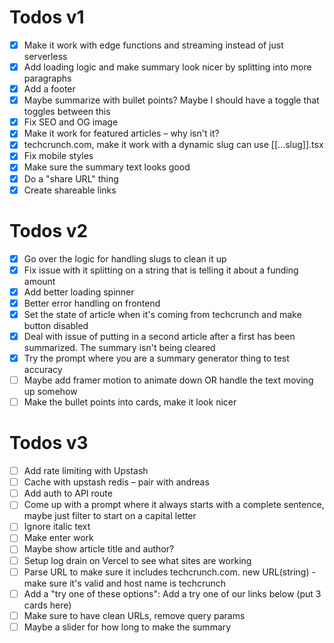 # Todos v1

- [x] Make it work with edge functions and streaming instead of just serverless
- [x] Add loading logic and make summary look nicer by splitting into more paragraphs
- [x] Add a footer
- [x] Maybe summarize with bullet points? Maybe I should have a toggle that toggles between this
- [x] Fix SEO and OG image
- [x] Make it work for featured articles – why isn't it?
- [x] techcrunch.com, make it work with a dynamic slug can use [[...slug]].tsx
- [x] Fix mobile styles
- [x] Make sure the summary text looks good
- [x] Do a "share URL" thing
- [x] Create shareable links

# Todos v2

- [x] Go over the logic for handling slugs to clean it up
- [x] Fix issue with it splitting on a string that is telling it about a funding amount
- [x] Add better loading spinner
- [x] Better error handling on frontend
- [x] Set the state of article when it's coming from techcrunch and make button disabled
- [x] Deal with issue of putting in a second article after a first has been summarized. The summary isn't being cleared
- [x] Try the prompt where you are a summary generator thing to test accuracy
- [ ] Maybe add framer motion to animate down OR handle the text moving up somehow
- [ ] Make the bullet points into cards, make it look nicer

# Todos v3

- [ ] Add rate limiting with Upstash
- [ ] Cache with upstash redis – pair with andreas
- [ ] Add auth to API route
- [ ] Come up with a prompt where it always starts with a complete sentence, maybe just filter to start on a capital letter
- [ ] Ignore italic text
- [ ] Make enter work
- [ ] Maybe show article title and author?
- [ ] Setup log drain on Vercel to see what sites are working
- [ ] Parse URL to make sure it includes techcrunch.com. new URL(string) - make sure it's valid and host name is techcrunch
- [ ] Add a "try one of these options": Add a try one of our links below (put 3 cards here)
- [ ] Make sure to have clean URLs, remove query params
- [ ] Maybe a slider for how long to make the summary
